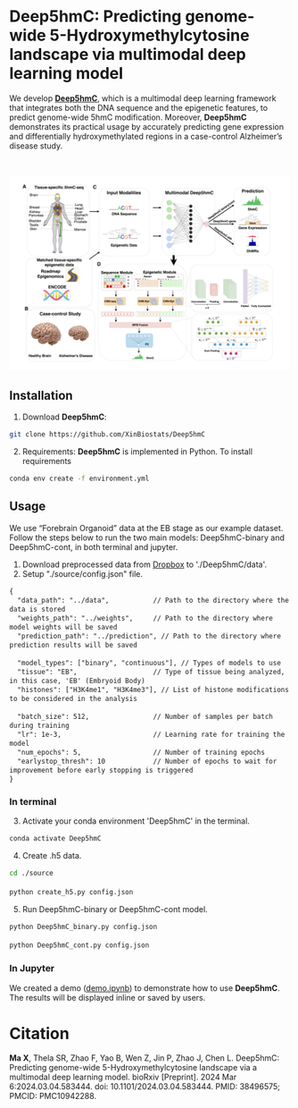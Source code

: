 # Deep5hmC: Predicting genome-wide 5-Hydroxymethylcytosine landscape via multimodal deep learning model

We develop [__Deep5hmC__](https://www.biorxiv.org/content/10.1101/2024.03.04.583444v1), which is a multimodal deep learning framework that integrates both the DNA sequence and the epigenetic features, to predict genome-wide 5hmC modification. Moreover, __Deep5hmC__ demonstrates its practical usage by accurately predicting gene expression and differentially hydroxymethylated regions in a case-control Alzheimer’s disease study.

<br/>

![Deep5hmC.pdf](figure1.png)


## Installation

1. Download __Deep5hmC__:
```bash
git clone https://github.com/XinBiostats/Deep5hmC
```
2. Requirements: __Deep5hmC__ is implemented in Python. To install requirements
```bash
conda env create -f environment.yml
```
## Usage
We use “Forebrain Organoid” data at the EB stage as our example dataset. Follow the steps below to run the two main models: Deep5hmC-binary and Deep5hmC-cont, in both terminal and jupyter.

1. Download preprocessed data from [Dropbox](https://www.dropbox.com/scl/fo/zbht290yp67yfd1bcvofy/AGG8rFnKJxGTbmrv6uR_RSA?rlkey=3va94r26om8muivxho72wpzpp&dl=0) to './Deep5hmC/data'.
2. Setup "./source/config.json" file.
```
{
  "data_path": "../data",           // Path to the directory where the data is stored
  "weights_path": "../weights",     // Path to the directory where model weights will be saved
  "prediction_path": "../prediction", // Path to the directory where prediction results will be saved
  
  "model_types": ["binary", "continuous"], // Types of models to use
  "tissue": "EB",                   // Type of tissue being analyzed, in this case, 'EB' (Embryoid Body)
  "histones": ["H3K4me1", "H3K4me3"], // List of histone modifications to be considered in the analysis
  
  "batch_size": 512,                // Number of samples per batch during training
  "lr": 1e-3,                       // Learning rate for training the model
  "num_epochs": 5,                  // Number of training epochs
  "earlystop_thresh": 10            // Number of epochs to wait for improvement before early stopping is triggered
}
```
### In terminal
3. Activate your conda environment 'Deep5hmC' in the terminal.
```bash
conda activate Deep5hmC
```
4. Create .h5 data.
```bash
cd ./source

python create_h5.py config.json
```
5. Run Deep5hmC-binary or Deep5hmC-cont model.
```bash
python Deep5hmC_binary.py config.json

python Deep5hmC_cont.py config.json
```

### In Jupyter
We created a demo ([demo.ipynb](https://github.com/XinBiostats/Deep5hmC/blob/main/source/demo.ipynb)) to demonstrate how to use __Deep5hmC__. The results will be displayed inline or saved by users.

# Citation
__Ma X__, Thela SR, Zhao F, Yao B, Wen Z, Jin P, Zhao J, Chen L. Deep5hmC: Predicting genome-wide 5-Hydroxymethylcytosine landscape via a multimodal deep learning model. bioRxiv [Preprint]. 2024 Mar 6:2024.03.04.583444. doi: 10.1101/2024.03.04.583444. PMID: 38496575; PMCID: PMC10942288.
